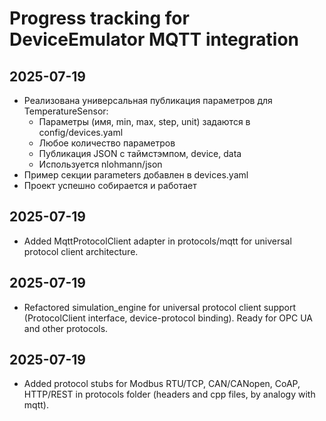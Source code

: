 # Progress tracking for DeviceEmulator MQTT integration

## 2025-07-19
- Реализована универсальная публикация параметров для TemperatureSensor:
  - Параметры (имя, min, max, step, unit) задаются в config/devices.yaml
  - Любое количество параметров
  - Публикация JSON с таймстэмпом, device, data
  - Используется nlohmann/json
- Пример секции parameters добавлен в devices.yaml
- Проект успешно собирается и работает

## 2025-07-19
- Added MqttProtocolClient adapter in protocols/mqtt for universal protocol client architecture.

## 2025-07-19
- Refactored simulation_engine for universal protocol client support (ProtocolClient interface, device-protocol binding). Ready for OPC UA and other protocols.

## 2025-07-19
- Added protocol stubs for Modbus RTU/TCP, CAN/CANopen, CoAP, HTTP/REST in protocols folder (headers and cpp files, by analogy with mqtt).
